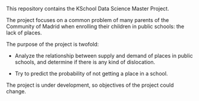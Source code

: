 This repository contains the KSchool Data Science Master Project.

The project focuses on a common problem of many parents of the Community of Madrid when enrolling their children in public schools: the lack of places.

The purpose of the project is twofold:

- Analyze the relationship between supply and demand of places in public schools, and determine if there is any kind of dislocation.

- Try to predict the probability of not getting a place in a school.

The project is under development, so objectives of the project could change.
